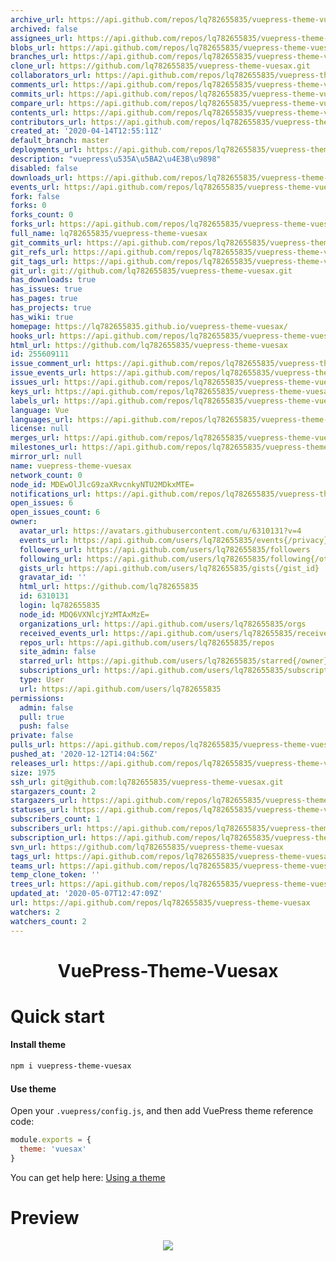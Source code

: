 ```yaml
---
archive_url: https://api.github.com/repos/lq782655835/vuepress-theme-vuesax/{archive_format}{/ref}
archived: false
assignees_url: https://api.github.com/repos/lq782655835/vuepress-theme-vuesax/assignees{/user}
blobs_url: https://api.github.com/repos/lq782655835/vuepress-theme-vuesax/git/blobs{/sha}
branches_url: https://api.github.com/repos/lq782655835/vuepress-theme-vuesax/branches{/branch}
clone_url: https://github.com/lq782655835/vuepress-theme-vuesax.git
collaborators_url: https://api.github.com/repos/lq782655835/vuepress-theme-vuesax/collaborators{/collaborator}
comments_url: https://api.github.com/repos/lq782655835/vuepress-theme-vuesax/comments{/number}
commits_url: https://api.github.com/repos/lq782655835/vuepress-theme-vuesax/commits{/sha}
compare_url: https://api.github.com/repos/lq782655835/vuepress-theme-vuesax/compare/{base}...{head}
contents_url: https://api.github.com/repos/lq782655835/vuepress-theme-vuesax/contents/{+path}
contributors_url: https://api.github.com/repos/lq782655835/vuepress-theme-vuesax/contributors
created_at: '2020-04-14T12:55:11Z'
default_branch: master
deployments_url: https://api.github.com/repos/lq782655835/vuepress-theme-vuesax/deployments
description: "vuepress\u535A\u5BA2\u4E3B\u9898"
disabled: false
downloads_url: https://api.github.com/repos/lq782655835/vuepress-theme-vuesax/downloads
events_url: https://api.github.com/repos/lq782655835/vuepress-theme-vuesax/events
fork: false
forks: 0
forks_count: 0
forks_url: https://api.github.com/repos/lq782655835/vuepress-theme-vuesax/forks
full_name: lq782655835/vuepress-theme-vuesax
git_commits_url: https://api.github.com/repos/lq782655835/vuepress-theme-vuesax/git/commits{/sha}
git_refs_url: https://api.github.com/repos/lq782655835/vuepress-theme-vuesax/git/refs{/sha}
git_tags_url: https://api.github.com/repos/lq782655835/vuepress-theme-vuesax/git/tags{/sha}
git_url: git://github.com/lq782655835/vuepress-theme-vuesax.git
has_downloads: true
has_issues: true
has_pages: true
has_projects: true
has_wiki: true
homepage: https://lq782655835.github.io/vuepress-theme-vuesax/
hooks_url: https://api.github.com/repos/lq782655835/vuepress-theme-vuesax/hooks
html_url: https://github.com/lq782655835/vuepress-theme-vuesax
id: 255609111
issue_comment_url: https://api.github.com/repos/lq782655835/vuepress-theme-vuesax/issues/comments{/number}
issue_events_url: https://api.github.com/repos/lq782655835/vuepress-theme-vuesax/issues/events{/number}
issues_url: https://api.github.com/repos/lq782655835/vuepress-theme-vuesax/issues{/number}
keys_url: https://api.github.com/repos/lq782655835/vuepress-theme-vuesax/keys{/key_id}
labels_url: https://api.github.com/repos/lq782655835/vuepress-theme-vuesax/labels{/name}
language: Vue
languages_url: https://api.github.com/repos/lq782655835/vuepress-theme-vuesax/languages
license: null
merges_url: https://api.github.com/repos/lq782655835/vuepress-theme-vuesax/merges
milestones_url: https://api.github.com/repos/lq782655835/vuepress-theme-vuesax/milestones{/number}
mirror_url: null
name: vuepress-theme-vuesax
network_count: 0
node_id: MDEwOlJlcG9zaXRvcnkyNTU2MDkxMTE=
notifications_url: https://api.github.com/repos/lq782655835/vuepress-theme-vuesax/notifications{?since,all,participating}
open_issues: 6
open_issues_count: 6
owner:
  avatar_url: https://avatars.githubusercontent.com/u/6310131?v=4
  events_url: https://api.github.com/users/lq782655835/events{/privacy}
  followers_url: https://api.github.com/users/lq782655835/followers
  following_url: https://api.github.com/users/lq782655835/following{/other_user}
  gists_url: https://api.github.com/users/lq782655835/gists{/gist_id}
  gravatar_id: ''
  html_url: https://github.com/lq782655835
  id: 6310131
  login: lq782655835
  node_id: MDQ6VXNlcjYzMTAxMzE=
  organizations_url: https://api.github.com/users/lq782655835/orgs
  received_events_url: https://api.github.com/users/lq782655835/received_events
  repos_url: https://api.github.com/users/lq782655835/repos
  site_admin: false
  starred_url: https://api.github.com/users/lq782655835/starred{/owner}{/repo}
  subscriptions_url: https://api.github.com/users/lq782655835/subscriptions
  type: User
  url: https://api.github.com/users/lq782655835
permissions:
  admin: false
  pull: true
  push: false
private: false
pulls_url: https://api.github.com/repos/lq782655835/vuepress-theme-vuesax/pulls{/number}
pushed_at: '2020-12-12T14:04:56Z'
releases_url: https://api.github.com/repos/lq782655835/vuepress-theme-vuesax/releases{/id}
size: 1975
ssh_url: git@github.com:lq782655835/vuepress-theme-vuesax.git
stargazers_count: 2
stargazers_url: https://api.github.com/repos/lq782655835/vuepress-theme-vuesax/stargazers
statuses_url: https://api.github.com/repos/lq782655835/vuepress-theme-vuesax/statuses/{sha}
subscribers_count: 1
subscribers_url: https://api.github.com/repos/lq782655835/vuepress-theme-vuesax/subscribers
subscription_url: https://api.github.com/repos/lq782655835/vuepress-theme-vuesax/subscription
svn_url: https://github.com/lq782655835/vuepress-theme-vuesax
tags_url: https://api.github.com/repos/lq782655835/vuepress-theme-vuesax/tags
teams_url: https://api.github.com/repos/lq782655835/vuepress-theme-vuesax/teams
temp_clone_token: ''
trees_url: https://api.github.com/repos/lq782655835/vuepress-theme-vuesax/git/trees{/sha}
updated_at: '2020-05-07T12:47:09Z'
url: https://api.github.com/repos/lq782655835/vuepress-theme-vuesax
watchers: 2
watchers_count: 2
---
```



<h1 align="center">VuePress-Theme-Vuesax</h1>

# Quick start

#### Install theme

```sh
npm i vuepress-theme-vuesax
```

#### Use theme

Open your `.vuepress/config.js`, and then add VuePress theme reference code:
```js
module.exports = {
  theme: 'vuesax'
}
```
You can get help here: [Using a theme](https://vuepress.vuejs.org/theme/using-a-theme.html#theme-shorthand)

# Preview

<p align="center"><img src="https://user-images.githubusercontent.com/6310131/79226928-c513fa80-7e91-11ea-82c6-503920266ea9.png"/></p>